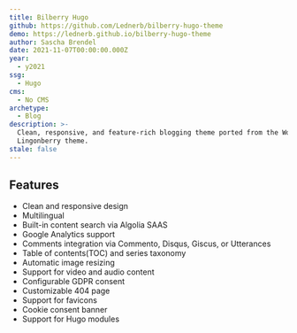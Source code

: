 ```yaml
---
title: Bilberry Hugo
github: https://github.com/Lednerb/bilberry-hugo-theme
demo: https://lednerb.github.io/bilberry-hugo-theme
author: Sascha Brendel
date: 2021-11-07T00:00:00.000Z
year:
  - y2021  
ssg:
  - Hugo
cms:
  - No CMS
archetype:
  - Blog
description: >-
  Clean, responsive, and feature-rich blogging theme ported from the WordPress
  Lingonberry theme.
stale: false
---
```


## Features

* Clean and responsive design
* Multilingual
* Built-in content search via Algolia SAAS
* Google Analytics support
* Comments integration via Commento, Disqus, Giscus, or Utterances
* Table of contents(TOC) and series taxonomy
* Automatic image resizing
* Support for video and audio content
* Configurable GDPR consent
* Customizable 404 page
* Support for favicons
* Cookie consent banner
* Support for Hugo modules
